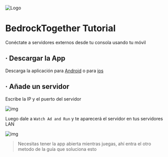 ![Logo](https://cdn.discordapp.com/attachments/1004710896037273700/1005436974179557446/BedrockTogetherLogo.png)

# BedrockTogether Tutorial
Conéctate a servidores externos desde tu consola usando tu móvil

## · Descargar la App
Descarga la aplicación para [Android](https://play.google.com/store/apps/details?id=pl.extollite.bedrocktogetherapp&hl=es_419&gl=US) o para [ios](https://apps.apple.com/us/app/bedrocktogether/id1534593376)

## · Añade un servidor

Escribe la IP y el puerto del servidor

![img](https://cdn.discordapp.com/attachments/1004710896037273700/1005443491851157524/BedrockTogetherServer.jpg)

Luego dale a `Watch Ad and Run` y te aparecerá el servidor en tus servidores LAN

![img](https://cdn.discordapp.com/attachments/1004710896037273700/1005442823631421470/ServersBedrockTogether.png)

>Necesitas tener la app abierta mientras juegas, ahí entra el otro metodo de la guía que soluciona esto
